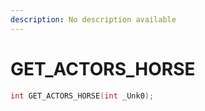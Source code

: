 ```yaml
---
description: No description available 
---
```


# GET_ACTORS_HORSE

```cpp
int GET_ACTORS_HORSE(int _Unk0);
```